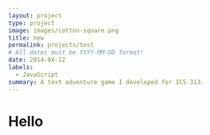 ```yaml
---
layout: project
type: project
image: images/cotton-square.png
title: new
permalink: projects/test
# All dates must be YYYY-MM-DD format!
date: 2014-04-12
labels:
  - JavaScript
summary: A text adventure game I developed for ICS 313.
---
```

<h1> Hello</h1>
<canvas class="zdog-canvas" width="240" height="240" />
<canvas class="zdog-canvas-star" width="240" height="240" />
<script src='https://unpkg.com/zdog@1/dist/zdog.dist.js'></script>
<script src='https://cdnjs.cloudflare.com/ajax/libs/gsap/2.1.3/TweenMax.min.js'></script>
<script src='https://s3-us-west-2.amazonaws.com/s.cdpn.io/16327/MorphSVGPlugin.min.js'></script>
<script  src="https://galvancarlos.github.io/projects/celestial.js" />
